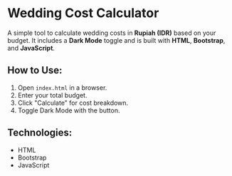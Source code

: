 # Wedding Cost Calculator

A simple tool to calculate wedding costs in **Rupiah (IDR)** based on your budget. It includes a **Dark Mode** toggle and is built with **HTML**, **Bootstrap**, and **JavaScript**.

## How to Use:
1. Open `index.html` in a browser.
2. Enter your total budget.
3. Click "Calculate" for cost breakdown.
4. Toggle Dark Mode with the button.

## Technologies:
- HTML
- Bootstrap
- JavaScript
